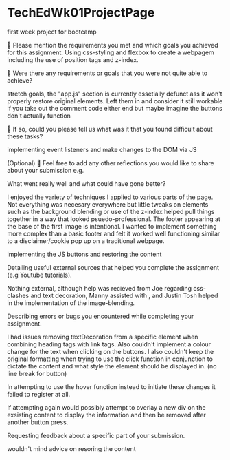 # TechEdWk01ProjectPage

first week project for bootcamp

🎯 Please mention the requirements you met and which goals you achieved for this assignment.
Using css-styling and flexbox to create a webpagem including the use of position tags and z-index.

🎯 Were there any requirements or goals that you were not quite able to achieve?

stretch goals, the "app.js" section is currently essetially defunct ass it won't properly restore original elements.
Left them in and consider it still workable if you take out the comment code either end but maybe imagine the buttons don't actually function

🎯 If so, could you please tell us what was it that you found difficult about these tasks?

implementing event listeners and make changes to the DOM via JS

(Optional)
🏹 Feel free to add any other reflections you would like to share about your submission e.g.

What went really well and what could have gone better?

I enjoyed the variety of techniques I applied to various parts of the page. Not everything was necesary everywhere but little tweaks on elements such as the background blending or use of the z-index helped pull things together in a way that looked psuedo-professional. The footer appearing at the base of the first image is intentional. I wanted to implement something more complex than a basic footer and felt it worked well functioning similar to a disclaimer/cookie pop up on a traditional webpage.

implementing the JS buttons and restoring the content

Detailing useful external sources that helped you complete the assignment (e.g Youtube tutorials).

Nothing external, although help was recieved from Joe regarding css-clashes and text decoration, Manny assisted with , and Justin Tosh helped in the implementation of the image-blending.

Describing errors or bugs you encountered while completing your assignment.

I had issues removing textDecoration from a specific element when combining heading tags with link tags.
Also couldn't implement a colour change for the text when clicking on the buttons. I also couldn't keep the original formatting when trying to use the click function in conjunction to dictate the content and what style the element should be displayed in. (no line break for button)

In attempting to use the hover function instead to initiate these changes it failed to register at all.

If attempting again would possibly attempt to overlay a new div on the exsisting content to display the information and then be removed after another button press.

Requesting feedback about a specific part of your submission.

wouldn't mind advice on resoring the content
